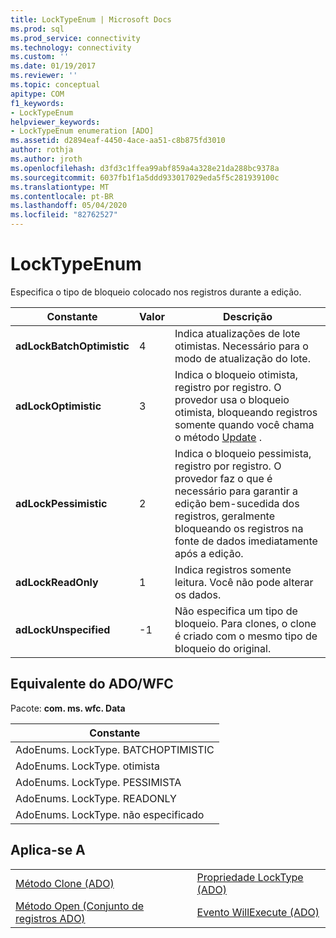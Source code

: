 ```yaml
---
title: LockTypeEnum | Microsoft Docs
ms.prod: sql
ms.prod_service: connectivity
ms.technology: connectivity
ms.custom: ''
ms.date: 01/19/2017
ms.reviewer: ''
ms.topic: conceptual
apitype: COM
f1_keywords:
- LockTypeEnum
helpviewer_keywords:
- LockTypeEnum enumeration [ADO]
ms.assetid: d2894eaf-4450-4ace-aa51-c8b875fd3010
author: rothja
ms.author: jroth
ms.openlocfilehash: d3fd3c1ffea99abf859a4a328e21da288bc9378a
ms.sourcegitcommit: 6037fb1f1a5ddd933017029eda5f5c281939100c
ms.translationtype: MT
ms.contentlocale: pt-BR
ms.lasthandoff: 05/04/2020
ms.locfileid: "82762527"
---
```

# <a name="locktypeenum"></a>LockTypeEnum
Especifica o tipo de bloqueio colocado nos registros durante a edição.  
  
|Constante|Valor|Descrição|  
|--------------|-----------|-----------------|  
|**adLockBatchOptimistic**|4|Indica atualizações de lote otimistas. Necessário para o modo de atualização do lote.|  
|**adLockOptimistic**|3|Indica o bloqueio otimista, registro por registro. O provedor usa o bloqueio otimista, bloqueando registros somente quando você chama o método [Update](../../../ado/reference/ado-api/update-method.md) .|  
|**adLockPessimistic**|2|Indica o bloqueio pessimista, registro por registro. O provedor faz o que é necessário para garantir a edição bem-sucedida dos registros, geralmente bloqueando os registros na fonte de dados imediatamente após a edição.|  
|**adLockReadOnly**|1|Indica registros somente leitura. Você não pode alterar os dados.|  
|**adLockUnspecified**|-1|Não especifica um tipo de bloqueio. Para clones, o clone é criado com o mesmo tipo de bloqueio do original.|  
  
## <a name="adowfc-equivalent"></a>Equivalente do ADO/WFC  
 Pacote: **com. ms. wfc. Data**  
  
|Constante|  
|--------------|  
|AdoEnums. LockType. BATCHOPTIMISTIC|  
|AdoEnums. LockType. otimista|  
|AdoEnums. LockType. PESSIMISTA|  
|AdoEnums. LockType. READONLY|  
|AdoEnums. LockType. não especificado|  
  
## <a name="applies-to"></a>Aplica-se A  
  
|||  
|-|-|  
|[Método Clone (ADO)](../../../ado/reference/ado-api/clone-method-ado.md)|[Propriedade LockType (ADO)](../../../ado/reference/ado-api/locktype-property-ado.md)|  
|[Método Open (Conjunto de registros ADO)](../../../ado/reference/ado-api/open-method-ado-recordset.md)|[Evento WillExecute (ADO)](../../../ado/reference/ado-api/willexecute-event-ado.md)|
